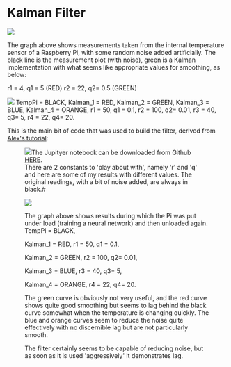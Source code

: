 # Kalman Filter
<img src="https://github.com/paddygoat/Kalman-Filters/blob/master/graph20.png" />

The graph above shows measurements taken from the internal temperature sensor of a Raspberry Pi, with some random noise added artificially. The black line is the measurement plot (with noise), green is a Kalman implementation with what seems like appropriate values for smoothing, as below:

r1 =  4, q1 = 5   (RED)
r2 = 22, q2= 0.5  (GREEN)


<img src="https://github.com/paddygoat/Kalman-Filters/blob/master/graph21.png" />
TempPi = BLACK, 
Kalman_1 = RED, 
Kalman_2 = GREEN, 
Kalman_3 = BLUE, 
Kalman_4 = ORANGE, 
r1 =  50, q1 = 0.1, 
r2 = 100, q2= 0.01, 
r3 = 40, q3= 5, 
r4 = 22, q4= 20.


<p></p>
<p>This is the main bit of code that was used to build the filter, derived from <a href="https://www.kalmanfilter.net/default.aspx" target="_blank">Alex's tutorial</a>:</p>

<figure><img class="lazy" src="https://cdn.hackaday.io/images/5029601563614846858.jpg">The Jupityer notebook can be downloaded from Github <a href="https://github.com/paddygoat/Kalman-Filters/blob/master/Kalman_Temperatures_Pi_Internal_Sensor.ipynb" target="_blank">HERE</a>.<br>There are 2 constants to 'play about with', namely 'r' and 'q' and here are some of my results with different values. The original readings, with a bit of noise added, are always in black.#<br></figure>

<figure><img class="lazy" src="https://github.com/paddygoat/Kalman-Filters/blob/master/graph23.png"><p>The graph above shows results during which the Pi was put under load (training a neural network) and then unloaded again.<br>TempPi = BLACK, <br></p><p>Kalman_1 = RED, r1 = 50, q1 = 0.1,<br></p><p>Kalman_2 = GREEN, r2 = 100, q2= 0.01,<br></p><p>Kalman_3 = BLUE, r3 = 40, q3= 5,<br></p><p>Kalman_4 = ORANGE, r4 = 22, q4= 20.<br></p><p>The green curve is obviously not very useful, and the red curve shows quite good smoothing but seems to lag behind the black curve somewhat when the temperature is changing quickly. The blue and orange curves seem to reduce the noise quite effectively with no discernible lag but are not particularly smooth.</p><p>The filter certainly seems to be capable of reducing noise, but as soon as it is used 'aggressively' it demonstrates lag.<br><br></p></figure>
